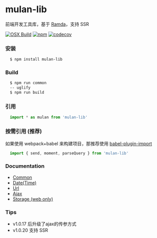 # mulan-lib

前端开发工具库，基于 [Ramda][ramda]，支持 SSR

[![OSX Build][travis-image]][travis-url]
[![npm][npm-image]][npm-url]
[![codecov][codecov-image]][codecov-url]

### 安装
```bash
  $ npm install mulan-lib
```

### Build

```bash
  $ npm run common
  -- uglify
  $ npm run build
```

### 引用

```js
  import * as mulan from 'mulan-lib'
```

### 按需引用 (推荐)

如果使用 webpack+babel 来构建项目，那推荐使用 [babel-plugin-import][import]

```js
  import { send, moment, parseQuery } from 'mulan-lib'
```

### Documentation

* [Common][common]
* [Date(Time)][moment]
* [Url][url]
* [Ajax][ajax]
* [Storage (web only)][storage]

### Tips

* v1.0.17 后升级了ajax的传参方式
* v1.0.20 支持 SSR

[url]:./doc/url.md
[ajax]:./doc/ajax.md
[storage]:./doc/storage.md
[moment]:./doc/moment.md
[common]:./doc/common.md
[import]:https://github.com/ant-design/babel-plugin-import
[ramda]:https://github.com/ramda/ramda
[travis-image]: https://api.travis-ci.org/xfcdxg/mulan-lib.svg
[travis-url]:https://travis-ci.org/xfcdxg/mulan-lib/
[npm-image]:https://img.shields.io/badge/npm-v1.0.22-green.svg
[npm-url]:https://www.npmjs.com/package/mulan-lib
[codecov-image]:https://codecov.io/gh/xfcdxg/mulan-lib/branch/master/graph/badge.svg
[codecov-url]:https://codecov.io/gh/xfcdxg/mulan-lib
